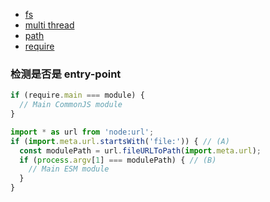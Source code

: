 - [fs](./fs.md)
- [multi thread](./multi_thread.md)
- [path](./path.md)
- [require](./cjs-require.md)

### 检测是否是 entry-point

```js
if (require.main === module) {
  // Main CommonJS module
}

import * as url from 'node:url';
if (import.meta.url.startsWith('file:')) { // (A)
  const modulePath = url.fileURLToPath(import.meta.url);
  if (process.argv[1] === modulePath) { // (B)
    // Main ESM module
  }
}
```
